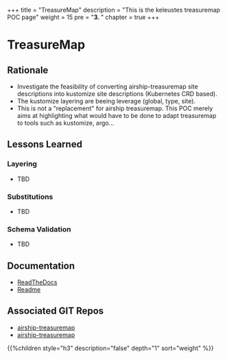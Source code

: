 +++
title = "TreasureMap"
description = "This is the keleustes treasuremap POC page"
weight = 15
pre = "<b>3. </b>"
chapter = true
+++

# TreasureMap

## Rationale

- Investigate the feasibility of converting airship-treasuremap site descriptions
  into kustomize site descriptions (Kubernetes CRD based).
- The kustomize layering are beeing leverage (global, type, site).
- This is not a "replacement" for airship treasuremap. This POC merely aims
  at highlighting what would have to be done to adapt treasuremap to tools such
  as kustomize, argo...

## Lessons Learned

### Layering

- TBD

### Substitutions

- TBD

### Schema Validation

- TBD

## Documentation

- [ReadTheDocs](https://airshipit.readthedocs.io/projects/treasuremap/en/latest/)
- [Readme](https://github.com/keleustes/airship-treasuremap/blob/master/README.md)

## Associated GIT Repos

- [airship-treasuremap](https://github.com/keleustes/airship-treasuremap)
- [airship-treasuremap](https://github.com/airshipit/treasuremap)

<!--more-->

{{%children style="h3" description="false" depth="1" sort="weight" %}}
